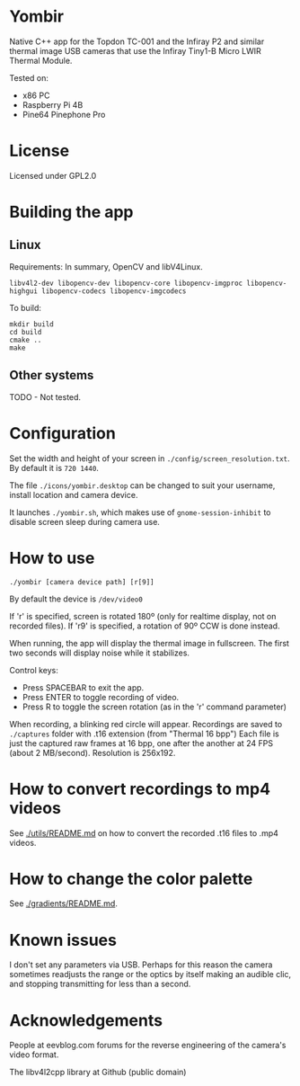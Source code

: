 
# Yombir

Native C++ app for the Topdon TC-001 and the Infiray P2 and similar thermal image USB cameras that use the Infiray Tiny1-B Micro LWIR Thermal Module.

Tested on:

- x86 PC
- Raspberry Pi 4B
- Pine64 Pinephone Pro

# License

Licensed under GPL2.0

# Building the app

## Linux

Requirements: In summary, OpenCV and libV4Linux.

```
libv4l2-dev libopencv-dev libopencv-core libopencv-imgproc libopencv-highgui libopencv-codecs libopencv-imgcodecs
```

To build:

```
mkdir build
cd build
cmake ..
make
```

## Other systems

TODO - Not tested.

# Configuration

Set the width and height of your screen in ```./config/screen_resolution.txt```. By default it is ```720 1440```.

The file ```./icons/yombir.desktop``` can be changed to suit your username, install location and camera device.

It launches ```./yombir.sh```, which makes use of ```gnome-session-inhibit``` to disable screen sleep during camera use.

# How to use

```./yombir [camera device path] [r[9]]```

By default the device is ```/dev/video0```

If 'r' is specified, screen is rotated 180º (only for realtime display, not on recorded files). If 'r9' is specified, a rotation of 90º CCW is done instead.

When running, the app will  display the thermal image in fullscreen. The first two seconds will display noise while it stabilizes.

Control keys:
- Press SPACEBAR to exit the app.
- Press ENTER to toggle recording of video.
- Press R to toggle the screen rotation (as in the 'r' command parameter)

When recording, a blinking red circle will appear. Recordings are saved to ```./captures``` folder with .t16 extension (from "Thermal 16 bpp")
Each file is just the captured raw frames at 16 bpp, one after the another at 24 FPS (about 2 MB/second). Resolution is 256x192.

# How to convert recordings to mp4 videos

See [./utils/README.md](./utils/README.md) on how to convert the recorded .t16 files to .mp4 videos.

# How to change the color palette

See [./gradients/README.md](./gradients/README.md).

# Known issues

I don't set any parameters via USB. Perhaps for this reason the camera sometimes readjusts the range or the optics by itself making an audible clic, and stopping transmitting for less than a second.

# Acknowledgements

People at eevblog.com forums for the reverse engineering of the camera's video format.

The libv4l2cpp library at Github (public domain)
